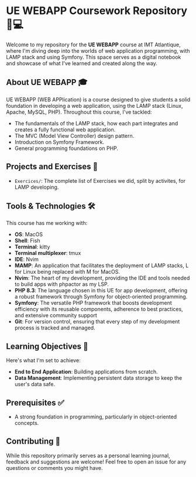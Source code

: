 # UE WEBAPP Coursework Repository 📘💻

Welcome to my repository for the **UE WEBAPP** course at IMT Atlantique, where I'm diving deep into the worlds of web application programming, with LAMP stack and using Symfony. This space serves as a digital notebook and showcase of what I've learned and created along the way.

## About UE WEBAPP 🎓

UE WEBAPP (WEB APPlication) is a course designed to give students a solid foundation in developing a web application, using the LAMP stack (Linux, Apache, MySQL, PHP).
Throughout this course, I've tackled:

- The fundamentals of the LAMP stack, how each part integrates and creates a fully functional web application.
- The MVC (Model View Controller) design pattern.
- Introduction on Symfony Framework.
- General programming foundations on PHP.

## Projects and Exercises 🚀

- `Exercices/`: The complete list of Exercises we did, split by activites, for LAMP developing.

## Tools & Technologies 🛠️

This course has me working with:

- **OS**: MacOS
- **Shell**: Fish
- **Terminal**: kitty
- **Terminal multiplexer**: tmux
- **IDE**: Nvim
- **MAMP**: An application that facilitates the deployment of LAMP stacks, L for Linux being replaced with M for MacOS.
- **Nvim**: The heart of my development, providing the IDE and tools needed to build apps with phpactor as my LSP.
- **PHP 8.3**: The language chosen in this UE for app development, offering a robust framework through Symfony for object-oriented programming.
- **Symfony**: The versatile PHP framework that boosts development efficiency with its reusable components, adherence to best practices, and extensive community support
- **Git**: For version control, ensuring that every step of my development process is tracked and managed.

## Learning Objectives 🎯

Here's what I'm set to achieve:

- **End to End Application**: Building applications from scratch.
- **Data Management**: Implementing persistent data storage to keep the user's data safe.

## Prerequisites ✅

- A strong foundation in programming, particularly in object-oriented concepts.

## Contributing 🤝

While this repository primarily serves as a personal learning journal, feedback and suggestions are welcome! Feel free to open an issue for any questions or comments you might have.
